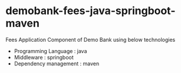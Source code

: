 # demobank-fees-java-springboot-maven
Fees Application Component of Demo Bank using below technologies
- Programming Language : java
- Middleware : springboot
- Dependency management : maven
